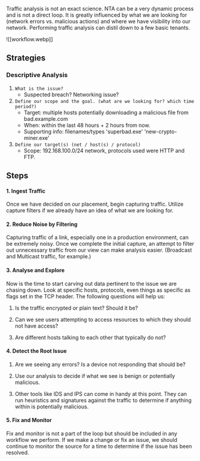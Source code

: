 Traffic analysis is not an exact science. NTA can be a very dynamic process and is not a direct loop. It is greatly influenced by what we are looking for (network errors vs. malicious actions) and where we have visibility into our network. Performing traffic analysis can distil down to a few basic tenants.

![[workflow.webp]]

## Strategies 

### Descriptive Analysis

1. `What is the issue?`
    - Suspected breach? Networking issue?
2. `Define our scope and the goal. (what are we looking for? which time period?)`
    - Target: multiple hosts potentially downloading a malicious file from bad.example.com
    - When: within the last 48 hours + 2 hours from now.
    - Supporting info: filenames/types 'superbad.exe' 'new-crypto-miner.exe'
3. `Define our target(s) (net / host(s) / protocol)`
    - Scope: 192.168.100.0/24 network, protocols used were HTTP and FTP.

## Steps
#### 1. Ingest Traffic

Once we have decided on our placement, begin capturing traffic. Utilize capture filters if we already have an idea of what we are looking for.

#### 2. Reduce Noise by Filtering

Capturing traffic of a link, especially one in a production environment, can be extremely noisy. Once we complete the initial capture, an attempt to filter out unnecessary traffic from our view can make analysis easier. (Broadcast and Multicast traffic, for example.)

#### 3. Analyse and Explore

Now is the time to start carving out data pertinent to the issue we are chasing down. Look at specific hosts, protocols, even things as specific as flags set in the TCP header. The following questions will help us:

1. Is the traffic encrypted or plain text? Should it be?
    
2. Can we see users attempting to access resources to which they should not have access?
    
3. Are different hosts talking to each other that typically do not?
    

#### 4. Detect the Root Issue

1. Are we seeing any errors? Is a device not responding that should be?
    
2. Use our analysis to decide if what we see is benign or potentially malicious.
    
3. Other tools like IDS and IPS can come in handy at this point. They can run heuristics and signatures against the traffic to determine if anything within is potentially malicious.
    

#### 5. Fix and Monitor

Fix and monitor is not a part of the loop but should be included in any workflow we perform. If we make a change or fix an issue, we should continue to monitor the source for a time to determine if the issue has been resolved.

